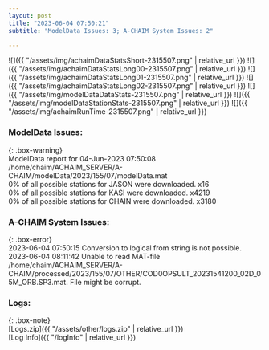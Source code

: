 ```yaml
---
layout: post
title: "2023-06-04 07:50:21"
subtitle: "ModelData Issues: 3; A-CHAIM System Issues: 2"

---
```


![]({{ "/assets/img/achaimDataStatsShort-2315507.png" | relative_url }})
![]({{ "/assets/img/achaimDataStatsLong00-2315507.png" | relative_url }})
![]({{ "/assets/img/achaimDataStatsLong01-2315507.png" | relative_url }})
![]({{ "/assets/img/achaimDataStatsLong02-2315507.png" | relative_url }})
![]({{ "/assets/img/modelDataDataStats-2315507.png" | relative_url }})
![]({{ "/assets/img/modelDataStationStats-2315507.png" | relative_url }})
![]({{ "/assets/img/achaimRunTime-2315507.png" | relative_url }})


### ModelData Issues:  
  
{: .box-warning}  
 ModelData report for 04-Jun-2023 07:50:08   
 /home/chaim/ACHAIM_SERVER/A-CHAIM/modelData/2023/155/07/modelData.mat   
 0% of all possible stations for JASON were downloaded. x16   
 0% of all possible stations for KASI were downloaded. x4219   
 0% of all possible stations for CHAIN were downloaded. x3180   
  
### A-CHAIM System Issues:  
  
{: .box-error}  
2023-06-04 07:50:15 Conversion to logical from string is not possible.  
2023-06-04 08:11:42 Unable to read MAT-file /home/chaim/ACHAIM_SERVER/A-CHAIM/processed/2023/155/07/OTHER/COD0OPSULT_20231541200_02D_05M_ORB.SP3.mat. File might be corrupt.  

### Logs:  
  
{: .box-note}  
[Logs.zip]({{ "/assets/other/logs.zip" | relative_url }})  
[Log Info]({{ "/logInfo" | relative_url }})  
